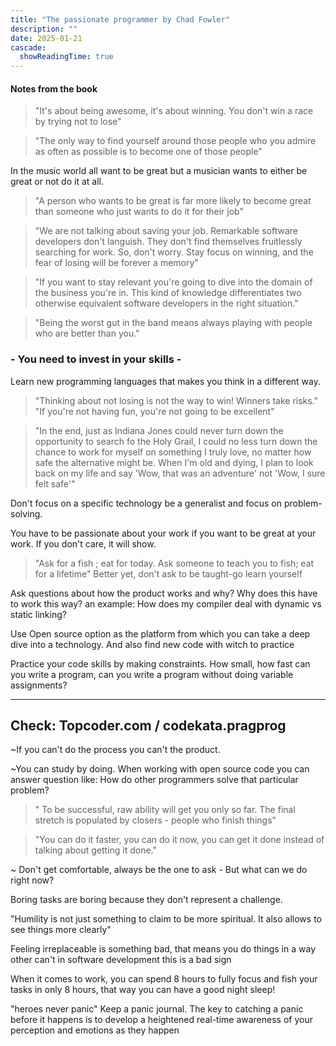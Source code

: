 ```yaml
---
title: "The passionate programmer by Chad Fowler"
description: ""
date: 2025-01-21
cascade:
  showReadingTime: true
---
```


#### Notes from the book

> "It's about being awesome, it's about winning. You don't win a race by trying not to lose"

> "The only way to find yourself around those people who you admire as often as possible is to become one of those people"

In the music world all want to be great but a musician wants to either be great or not do it at all.

> "A person who wants to be great is far more likely to become great than someone who just wants to do it for their job"

> "We are not talking about saving your job. Remarkable software developers don't languish. They don't find themselves fruitlessly searching for work. So, don't worry. Stay focus on winning, and the fear of losing will be forever a memory"

> "If you want to stay relevant you're going to dive into the domain of the business you're in. This kind of knowledge differentiates two otherwise equivalent software developers in the right situation."

> "Being the worst gut in the band means always playing with people who are better than you."

### - You need to invest in your skills -

Learn new programming languages that makes you think in a different way.

> "Thinking about not losing is not the way to win! Winners take risks."
> "If you're not having fun, you're not going to be excellent"

> "In the end, just as Indiana Jones could never turn down the opportunity to search fo the Holy Grail, I could no less turn down the chance to work for myself on something I truly love, no matter how safe the alternative might be. When I'm old and dying, I plan to look back on my life and say 'Wow, that was an adventure' not 'Wow, I sure felt safe'"

Don't focus on a specific technology be a generalist and focus on problem-solving.

You have to be passionate about your work if you want to be great at your work. If you don't care, it will show.

> "Ask for a fish ; eat for today. Ask someone to teach you to fish; eat for a lifetime" Better yet, don't ask to be taught-go learn yourself

Ask questions about how the product works and why? Why does this have to work this way? an example: How does my compiler deal with dynamic vs static linking?

Use Open source option as the platform from which you can take a deep dive into a technology. And also find new code with witch to practice

Practice your code skills by making constraints. How small, how fast can you write a program, can you write a program without doing variable assignments?

---
Check: Topcoder.com / codekata.pragprog
---

~If you can't do the process you can't the product.

~You can study by doing. When working with open source code you can answer question like: How do other programmers solve that particular problem?

> " To be successful, raw ability will get you only so far. The final stretch is populated by closers - people who finish things"

> "You can do it faster, you can do it now, you can get it done instead of talking about getting it done."


~ Don't get comfortable,  always be the one to ask - But what can we do right now?

Boring tasks are boring because they don't represent a challenge.

"Humility is not just something to claim to be more spiritual. It also allows to see things more clearly"

Feeling irreplaceable is something bad, that means you do things in a way other can't in software development this is a bad sign


When it comes to work, you can spend 8 hours to fully focus and fish your tasks in only 8 hours, that way you can have a good night sleep!

"heroes never panic"
Keep a panic journal. The key to catching a panic before it happens is to develop a heightened real-time awareness of your perception and emotions as they happen
